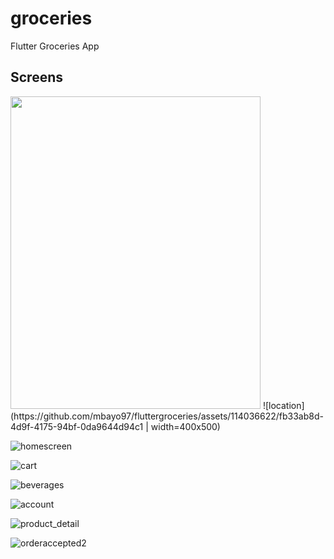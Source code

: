 # groceries

Flutter Groceries App

## Screens

<img src="https://github.com/mbayo97/fluttergroceries/assets/114036622/fb33ab8d-4d9f-4175-94bf-0da9644d94c1" width="400" height = 500/>
![location](https://github.com/mbayo97/fluttergroceries/assets/114036622/fb33ab8d-4d9f-4175-94bf-0da9644d94c1 | width=400x500)

![homescreen](https://github.com/mbayo97/fluttergroceries/assets/114036622/9b192b20-c08e-43ea-99f3-cf7610102980)

![cart](https://github.com/mbayo97/fluttergroceries/assets/114036622/2d31e7a6-18e5-4aec-8f2f-0a788587523a)

![beverages](https://github.com/mbayo97/fluttergroceries/assets/114036622/717fc080-e887-427e-8b07-35aab83701fa)

![account](https://github.com/mbayo97/fluttergroceries/assets/114036622/c309a358-2a3e-4b00-9a33-e53391734389)

![product_detail](https://github.com/mbayo97/fluttergroceries/assets/114036622/1d9cfbe7-3708-44f7-967d-1c23bcb8016e)

![orderaccepted2](https://github.com/mbayo97/fluttergroceries/assets/114036622/e9079386-71af-412d-a41b-a97aa01f9b76)
